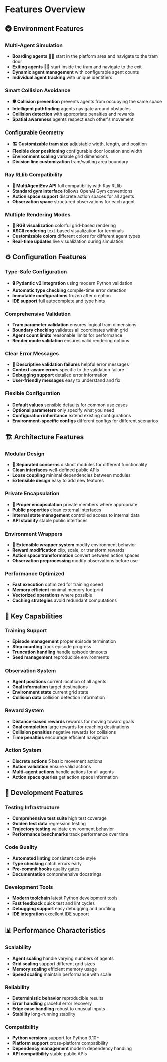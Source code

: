 # Features Overview

## 🚇 Environment Features

### Multi-Agent Simulation
- **Boarding agents** 🚶‍♂️ start in the platform area and navigate to the tram door
- **Exiting agents** 🚶‍♀️ start inside the tram and navigate to the exit
- **Dynamic agent management** with configurable agent counts
- **Individual agent tracking** with unique identifiers

### Smart Collision Avoidance
- **🛡️ Collision prevention** prevents agents from occupying the same space
- **Intelligent pathfinding** agents navigate around obstacles
- **Collision detection** with appropriate penalties and rewards
- **Spatial awareness** agents respect each other's movement

### Configurable Geometry
- **🏗️ Customizable tram size** adjustable width, length, and position
- **Flexible door positioning** configurable door location and width
- **Environment scaling** variable grid dimensions
- **Division line customization** tram/waiting area boundary

### Ray RLlib Compatibility
- **🚀 MultiAgentEnv API** full compatibility with Ray RLlib
- **Standard gym interface** follows OpenAI Gym conventions
- **Action space support** discrete action spaces for all agents
- **Observation space** structured observations for each agent

### Multiple Rendering Modes
- **🎨 RGB visualization** colorful grid-based rendering
- **ASCII rendering** text-based visualization for terminals
- **Customizable colors** different colors for different agent types
- **Real-time updates** live visualization during simulation

## ⚙️ Configuration Features

### Type-Safe Configuration
- **🔒 Pydantic v2 integration** using modern Python validation
- **Automatic type checking** compile-time error detection
- **Immutable configurations** frozen after creation
- **IDE support** full autocomplete and type hints

### Comprehensive Validation
- **Tram parameter validation** ensures logical tram dimensions
- **Boundary checking** validates all coordinates within grid
- **Agent count limits** reasonable limits for performance
- **Render mode validation** ensures valid rendering options

### Clear Error Messages
- **💬 Descriptive validation failures** helpful error messages
- **Context-aware errors** specific to the validation failure
- **Debugging support** detailed error information
- **User-friendly messages** easy to understand and fix

### Flexible Configuration
- **Default values** sensible defaults for common use cases
- **Optional parameters** only specify what you need
- **Configuration inheritance** extend existing configurations
- **Environment-specific configs** different configs for different scenarios

## 🏗️ Architecture Features

### Modular Design
- **🧩 Separated concerns** distinct modules for different functionality
- **Clean interfaces** well-defined public APIs
- **Loose coupling** minimal dependencies between modules
- **Extensible design** easy to add new features

### Private Encapsulation
- **🔐 Proper encapsulation** private members where appropriate
- **Public properties** clean external interfaces
- **Internal state management** controlled access to internal data
- **API stability** stable public interfaces

### Environment Wrappers
- **🎁 Extensible wrapper system** modify environment behavior
- **Reward modification** clip, scale, or transform rewards
- **Action space transformation** convert between action spaces
- **Observation preprocessing** modify observations before use

### Performance Optimized
- **Fast execution** optimized for training speed
- **Memory efficient** minimal memory footprint
- **Vectorized operations** where possible
- **Caching strategies** avoid redundant computations

## 🎯 Key Capabilities

### Training Support
- **Episode management** proper episode termination
- **Step counting** track episode progress
- **Truncation handling** handle episode timeouts
- **Seed management** reproducible environments

### Observation System
- **Agent positions** current location of all agents
- **Goal information** target destinations
- **Environment state** current grid state
- **Collision data** collision detection information

### Reward System
- **Distance-based rewards** rewards for moving toward goals
- **Goal completion** large rewards for reaching destinations
- **Collision penalties** negative rewards for collisions
- **Time penalties** encourage efficient navigation

### Action System
- **Discrete actions** 5 basic movement actions
- **Action validation** ensure valid actions
- **Multi-agent actions** handle actions for all agents
- **Action space queries** get action space information

## 🔧 Development Features

### Testing Infrastructure
- **Comprehensive test suite** high test coverage
- **Golden test data** regression testing
- **Trajectory testing** validate environment behavior
- **Performance benchmarks** track performance over time

### Code Quality
- **Automated linting** consistent code style
- **Type checking** catch errors early
- **Pre-commit hooks** quality gates
- **Documentation** comprehensive docstrings

### Development Tools
- **Modern toolchain** latest Python development tools
- **Fast feedback** quick test and lint cycles
- **Debugging support** easy debugging and profiling
- **IDE integration** excellent IDE support

## 📊 Performance Characteristics

### Scalability
- **Agent scaling** handle varying numbers of agents
- **Grid scaling** support different grid sizes
- **Memory scaling** efficient memory usage
- **Speed scaling** maintain performance with scale

### Reliability
- **Deterministic behavior** reproducible results
- **Error handling** graceful error recovery
- **Edge case handling** robust to unusual inputs
- **Stability** long-running stability

### Compatibility
- **Python versions** support for Python 3.10+
- **Platform support** cross-platform compatibility
- **Dependency management** modern dependency handling
- **API compatibility** stable public APIs
